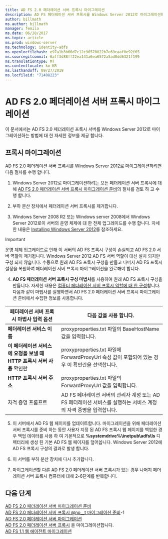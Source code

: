 ```yaml
---
title: AD FS 2.0 페더레이션 서버 프록시 마이그레이션
description: AD FS 페더레이션 서버 프록시를 Windows Server 2012로 마이그레이션하는 방법에 대 한 정보를 제공 합니다.
author: billmath
ms.author: billmath
manager: femila
ms.date: 06/28/2017
ms.topic: article
ms.prod: windows-server
ms.technology: identity-adfs
ms.openlocfilehash: e97a1b3b66d7c12c96570022b7e69caaf0e92f65
ms.sourcegitcommit: 6aff3d88ff22ea141a6ea6572a5ad8dd6321f199
ms.translationtype: MT
ms.contentlocale: ko-KR
ms.lasthandoff: 09/27/2019
ms.locfileid: "71408223"
---
```

# <a name="migrate-the-ad-fs-20-federation-server-proxy"></a>AD FS 2.0 페더레이션 서버 프록시 마이그레이션
이 문서에서는 AD FS 2.0 페더레이션 프록시 서버를 Windows Server 2012로 마이그레이션하는 방법에 대 한 자세한 정보를 제공 합니다.

## <a name="migrate-the-proxy"></a>프록시 마이그레이션

AD FS 2.0 페더레이션 서버 프록시를 Windows Server 2012로 마이그레이션하려면 다음 절차를 수행 합니다.  
  
1.  Windows Server 2012로 마이그레이션하려는 모든 페더레이션 서버 프록시에 대해 [AD FS 2.0 페더레이션 서버 프록시 마이그레이션 준비](prepare-to-migrate-ad-fs-fed-proxy.md)의 절차를 검토 하 고 수행 합니다.  
  
2.  부하 분산 장치에서 페더레이션 서버 프록시를 제거합니다.  
  
3.  Windows Server 2008 R2 또는 Windows server 2008에서 Windows Server 2012로이 서버의 운영 체제에 대 한 전체 업그레이드를 수행 합니다. 자세한 내용은 [Installing Windows Server 2012](https://technet.microsoft.com/library/jj134246.aspx)를 참조하세요.  
  
> [!IMPORTANT]
>  운영 체제 업그레이드로 인해 이 서버의 AD FS 프록시 구성이 손실되고 AD FS 2.0 서버 역할이 제거됩니다. Windows Server 2012 AD FS 서버 역할이 대신 설치 되지만 구성 되지 않습니다. 수동으로 원래 AD FS 프록시 구성을 만들고 나머지 AD FS 프록시 설정을 복원하여 페더레이션 서버 프록시 마이그레이션을 완료해야 합니다.  
  
4. **AD FS 페더레이션 서버 프록시 구성 마법사**를 사용하여 원래 AD FS 프록시 구성을 만듭니다. 자세한 내용은 [컴퓨터 페더레이션 서버 프록시 역할에 대 한 구성](configure-a-computer-for-the-federation-server-proxy-role.md)합니다. 다음과 같이 마법사를 실행하면서 AD FS 2.0 페더레이션 서버 프록시 마이그레이션 준비에서 수집한 정보를 사용합니다.  
  
 
|**페더레이션 서버 프록시 마법사 입력 옵션**|**다음 값을 사용 합니다.**|
|-----|-----|  
|**페더레이션 서비스 이름**|proxyproperties.txt 파일의 BaseHostName 값을 입력합니다.|  
|**이 페더레이션 서비스에 요청을 보낼 때 HTTP 프록시 서버 사용** 확인란|proxyproperties.txt 파일에 ForwardProxyUrl 속성 값이 포함되어 있는 경우 이 확인란을 선택합니다.|  
|**HTTP 프록시 서버 주소**|proxyproperties.txt 파일의 ForwardProxyUrl 값을 입력합니다.|  
|자격 증명 프롬프트|AD FS 페더레이션 서버의 관리자 계정 또는 AD FS 페더레이션 서비스를 실행하는 서비스 계정의 자격 증명을 입력합니다.|  
  
5. 이 서버에서 AD FS 웹 페이지를 업데이트합니다. 마이그레이션을 위해 페더레이션 서버 프록시를 준비 하는 동안 사용자 지정 된 AD FS 프록시 웹 페이지를 백업한 경우 백업 데이터를 사용 하 여 기본적으로 **%systemdrive%\inetpub\adfs\ls** 디렉터리에 생성 된 기본 AD FS 웹 페이지를 덮어씁니다. Windows Server 2012에 AD FS 프록시 구성의 결과로 발생 합니다.  
  
6. 이 서버를 부하 분산 장치에 다시 추가합니다.  
  
7. 마이그레이션할 다른 AD FS 2.0 페더레이션 서버 프록시가 있는 경우 나머지 페더레이션 서버 프록시 컴퓨터에 대해 2-6단계를 반복합니다.  
  
  
## <a name="next-steps"></a>다음 단계
 [AD FS 2.0 페더레이션 서버 마이그레이션 준비](prepare-to-migrate-ad-fs-fed-server.md)   
 [AD FS 2.0 페더레이션 서버 프록시 @no__t 마이그레이션 준비](prepare-to-migrate-ad-fs-fed-proxy.md)-1  
 [AD FS 2.0 페더레이션 서버 마이그레이션](migrate-the-ad-fs-fed-server.md)   
 [AD FS 2.0 페더레이션 서버 프록시](migrate-the-ad-fs-2-fed-server-proxy.md) 을 마이그레이션합니다.  
 [AD FS 1.1 웹 에이전트 마이그레이션](migrate-the-ad-fs-web-agent.md)